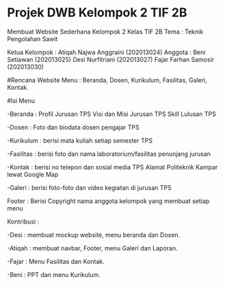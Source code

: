 # Projek DWB Kelompok 2 TIF 2B
Membuat Website Sederhana
Kelompok 2
Kelas TIF 2B
Tema : Teknik Pengolahan Sawit

Ketua Kelompok : Atiqah Najwa Anggraini (202013024)
Anggota :
Beni Setiawan (202013025)
Desi Nurfitriani (202013027)
Fajar Farhan Samosir (202013030)

#Rencana Website 
Menu : Beranda,
       Dosen,
       Kurikulum,
       Fasilitas,
       Galeri,
       Kontak.
       
#Isi Menu

-Beranda :
Profil Jurusan TPS
Visi dan Misi Jurusan TPS
Skill Lulusan TPS


-Dosen :
Foto dan biodata dosen pengajar TPS

-Kurikulum :
berisi mata kuliah setiap semester TPS

-Fasilitas :
berisi foto dan nama laboratorium/fasilitas penunjang jurusan

-Kontak :
berisi no telepon dan sosial media TPS
Alamat Politeknik Kampar lewat Google Map

-Galeri :
berisi foto-foto dan video kegiatan di jurusan TPS

Footer : Berisi Copyright nama anggota kelompok yang membuat setiap menu

Kontribusi : 

-Desi : membuat mockup website, menu beranda dan Dosen.

-Atiqah : membuat navbar, Footer, menu Galeri dan Laporan.

-Fajar : Menu Fasilitas dan Kontak.

-Beni : PPT dan menu Kurikulum.
